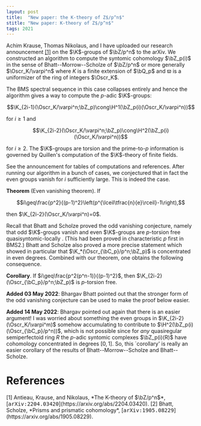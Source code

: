 ```yaml
---
layout: post
title:  "New paper: the K-theory of Z$/p^n$"
stitle: "New paper: K-theory of Z$/p^n$"
tags: 2021
---
```

<div style="display:none">
$
\newcommand\nil{\mathrm{nil}}
\newcommand\gfrak{\mathfrak{g}}
\newcommand\A{\mathrm{A}}
\newcommand\B{\mathrm{B}}
\newcommand\C{\mathrm{C}}
\newcommand\D{\mathrm{D}}
\newcommand\E{\mathrm{E}}
\newcommand\F{\mathrm{F}}
\newcommand\G{\mathrm{G}}
\newcommand\H{\mathrm{H}}
\newcommand\h{\mathrm{h}}
\newcommand\K{\mathrm{K}}
\newcommand\L{\mathrm{L}}
\newcommand\M{\mathrm{M}}
\newcommand\R{\mathrm{R}}
\newcommand\t{\mathrm{t}}
\newcommand\T{\mathrm{T}}
\newcommand{\bA}{\mathbf{A}}
\newcommand{\bF}{\mathbf{F}}
\newcommand{\bG}{\mathbf{G}}
\newcommand{\bH}{\mathbf{H}}
\newcommand{\bT}{\mathbf{T}}
\newcommand{\bW}{\mathbf{W}}
\newcommand{\Gm}{\bG_m}
\newcommand\Ascr{\mathcal{A}}
\newcommand\Cscr{\mathcal{C}}
\newcommand\Dscr{\mathcal{D}}
\newcommand\Escr{\mathcal{E}}
\newcommand\Fscr{\mathcal{F}}
\newcommand\Kscr{\mathcal{K}}
\newcommand\Lscr{\mathcal{L}}
\newcommand\Oscr{\mathcal{O}}
\newcommand\Perf{\mathrm{Perf}}
\newcommand\Perfscr{\mathcal{P}\mathrm{erf}}
\newcommand\Acscr{\mathcal{A}\mathrm{c}}
\newcommand\heart{\heartsuit}
\newcommand\cn{\mathrm{cn}}
\newcommand\op{\mathrm{op}}
\newcommand\gr{\mathrm{gr}}
\newcommand\Gr{\mathrm{Gr}}
\newcommand\fil{\mathrm{fil}}
\newcommand\Ho{\mathrm{Ho}}
\newcommand\dR{\mathrm{dR}}
\newcommand\dRhat{\widehat{\dR}}
\newcommand\we{\simeq}
\newcommand\Sym{\mathrm{Sym}}
\newcommand\HH{\mathrm{HH}}
\newcommand\HC{\mathrm{HC}}
\newcommand\HP{\mathrm{HP}}
\newcommand\TC{\mathrm{TC}}
\newcommand\TR{\mathrm{TR}}
\newcommand\THH{\mathrm{THH}}
\newcommand{\bMap}{\mathbf{Map}}
\newcommand{\End}{\mathrm{End}}
\newcommand{\Mod}{\mathrm{Mod}}
\newcommand{\coMod}{\mathrm{coMod}}
\newcommand{\Fun}{\mathrm{Fun}}
\newcommand{\bMap}{\mathbf{Map}}
\newcommand\bE{\mathbf{E}}
\newcommand\bZ{\mathbf{Z}}
\newcommand\bS{\mathbf{S}}
\newcommand\bQ{\mathbf{Q}}
\newcommand\bC{\mathbf{C}}
\newcommand\bN{\mathbf{N}}
\newcommand\bAM{\mathbf{AM}}
\newcommand\bLM{\mathbf{LM}}
\newcommand\Spec{\mathrm{Spec}\,}
\newcommand\CAlg{\mathrm{CAlg}}
\newcommand\aCAlg{\mathfrak{a}\CAlg}
\newcommand\dCAlg{\mathfrak{d}\CAlg}
\newcommand{\Cat}{\mathrm{Cat}}
\newcommand{\Sscr}{\mathcal{S}}
\newcommand{\poly}{\mathrm{poly}}
\newcommand{\perf}{\mathrm{perf}}
\newcommand\Sp{\mathrm{Sp}}
\newcommand\CycSp{\mathrm{CycSp}}
\newcommand\TCart{\mathrm{TCart}}
\newcommand\Fr{\mathrm{Fr}}
\newcommand\Br{\mathrm{Br}}
$
</div>

<!--ëéłö-->

Achim Krause, Thomas Nikolaus, and I have uploaded our research announcement
[\[1\]](#akn) on the $\K$-groups of $\bZ/p^n$ to the arXiv. We constructed an algorithm to compute the
syntomic cohomology $\bZ_p(i)$ in the sense of Bhatt--Morrow--Scholze of $\bZ/p^n$ or
more generally $\Oscr_K/\varpi^n$ where $K$ is a finite extension of $\bQ_p$
and $\varpi$ is a uniformizer of the ring of integers $\Oscr_K$.

The BMS spectral sequence in this case collapses entirely and hence the
algorithm gives a way to compute the $p$-adic $\K$-groups:

$$\K_{2i-1}(\Oscr_K/\varpi^n;\bZ_p)\cong\H^1(\bZ_p(i)(\Oscr_K/\varpi^n))$$

for $i\geq 1$ and

$$\K_{2i-2}(\Oscr_K/\varpi^n;\bZ_p)\cong\H^2(\bZ_p(i)(\Oscr_K/\varpi^n))$$

for $i\geq 2$. The $\K$-groups are torsion and the prime-to-$p$ information is governed by
Quillen's computation of the $\K$-theory of finite fields.

See the announcement for tables of computations and references. After running our
algorithm in a bunch of cases, we conjectured that in fact the even groups vanish for $i$
sufficiently large. This is indeed the case.

**Theorem** (Even vanishing theorem). If

$$i\geq\frac{p^2}{(p-1)^2}\left(p^{\lceil\tfrac{n}{e}\rceil}-1\right),$$

then $\K_{2i-2}(\Oscr_K/\varpi^n)=0$.

Recall that Bhatt and Scholze proved the odd vanishing conjecture, namely that
odd $\K$-groups vanish and even $\K$-groups are
$p$-torsion free quasisyntomic-locally . (This had been proved in
characteristic $p$ first in BMS2.) Bhatt and Scholze also proved a more precise
statement which showed in particular that
$\K_*(\Oscr_{\bC_p}/p^n;\bZ_p)$ is concentrated in even degrees.
Combined with our theorem, one obtains the following consequence.

**Corollary**. If $i\geq\frac{p^2(p^n-1)}{(p-1)^2}$,  then
$\K_{2i-2}(\Oscr_{\bC_p}/p^n;\bZ_p)$
is $p$-torsion free.

**Added 03 May 2022**: Bhargav Bhatt pointed out that the stronger form of the
odd vanishing conjecture can be used to make the proof below easier.

**Added 14 May 2022**: Bhargav pointed out again that there is an easier
argument! I was worried about something the even groups in
$\K_{2i-2}(\Oscr_K/\varpi^m)$ somehow accumulating to contribute to
$\H^2(\bZ_p(i)(\Oscr_{\bC_p}/p^n))$, which is not possible since for *any*
quasiregular semiperfectoid ring $R$ the $p$-adic syntomic complexes $\bZ_p(i)(R)$
have cohomology concentrated in degrees $[0,1]$. So, this `corollary' is really
an easier corollary of the results of Bhatt--Morrow--Scholze and Bhatt--Scholze.


# References

<span id="akn">
[1] Antieau, Krause, and Nikolaus, *The K-theory of $\bZ/p^n$*,
    [<tt>arXiv:2204.03420</tt>](https://arxiv.org/abs/2204.03420).
</span>

<span id="bs">
[2] Bhatt, Scholze, *Prisms and prismatic cohomology*,
    [<tt>arXiv:1905.08229</tt>](https://arxiv.org/abs/1905.08229).
</span>
